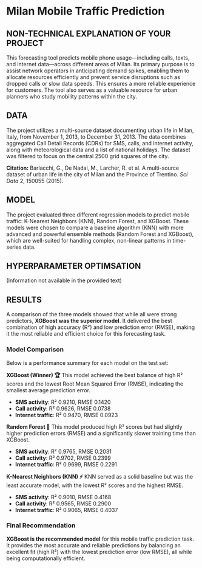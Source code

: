# Milan Mobile Traffic Prediction

## NON-TECHNICAL EXPLANATION OF YOUR PROJECT

This forecasting tool predicts mobile phone usage—including calls, texts, and internet data—across different areas of Milan. Its primary purpose is to assist network operators in anticipating demand spikes, enabling them to allocate resources efficiently and prevent service disruptions such as dropped calls or slow data speeds. This ensures a more reliable experience for customers. The tool also serves as a valuable resource for urban planners who study mobility patterns within the city.

## DATA

The project utilizes a multi-source dataset documenting urban life in Milan, Italy, from November 1, 2013, to December 31, 2013. The data combines aggregated Call Detail Records (CDRs) for SMS, calls, and internet activity, along with meteorological data and a list of national holidays. The dataset was filtered to focus on the central 2500 grid squares of the city.

**Citation:** Barlacchi, G., De Nadai, M., Larcher, R. et al. A multi-source dataset of urban life in the city of Milan and the Province of Trentino. *Sci Data* 2, 150055 (2015).

## MODEL

The project evaluated three different regression models to predict mobile traffic: K-Nearest Neighbors (KNN), Random Forest, and XGBoost. These models were chosen to compare a baseline algorithm (KNN) with more advanced and powerful ensemble methods (Random Forest and XGBoost), which are well-suited for handling complex, non-linear patterns in time-series data.

## HYPERPARAMETER OPTIMSATION

(Information not available in the provided text)

## RESULTS

A comparison of the three models showed that while all were strong predictors, **XGBoost was the superior model**. It delivered the best combination of high accuracy (R²) and low prediction error (RMSE), making it the most reliable and efficient choice for this forecasting task.

### Model Comparison

Below is a performance summary for each model on the test set:

**XGBoost (Winner) 🏆**
This model achieved the best balance of high R² scores and the lowest Root Mean Squared Error (RMSE), indicating the smallest average prediction error.
* **SMS activity**: R² 0.9210, RMSE 0.1420
* **Call activity**: R² 0.9626, RMSE 0.0738
* **Internet traffic**: R² 0.9470, RMSE 0.0923

**Random Forest 🌳**
This model produced high R² scores but had slightly higher prediction errors (RMSE) and a significantly slower training time than XGBoost.
* **SMS activity**: R² 0.9765, RMSE 0.2031
* **Call activity**: R² 0.9702, RMSE 0.2399
* **Internet traffic**: R² 0.9699, RMSE 0.2291

**K-Nearest Neighbors (KNN) ⚡️**
KNN served as a solid baseline but was the least accurate model, with the lowest R² scores and the highest RMSE.
* **SMS activity**: R² 0.9010, RMSE 0.4168
* **Call activity**: R² 0.9565, RMSE 0.2900
* **Internet traffic**: R² 0.9065, RMSE 0.4037

### Final Recommendation

**XGBoost is the recommended model** for this mobile traffic prediction task. It provides the most accurate and reliable predictions by balancing an excellent fit (high R²) with the lowest prediction error (low RMSE), all while being computationally efficient.
